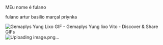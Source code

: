 MEu nome é fulano

fulano artur basilio marçal priynka

<img src="https://media.tenor.com/wGlTN7gX7a0AAAAM/gemaplys.gif" alt="Gemaplys Yung Lixo GIF - Gemaplys Yung lixo Vito - Discover &amp; Share GIFs"/>![Uploading image.png…]()
